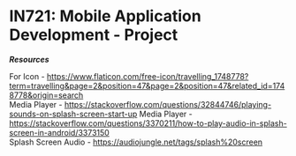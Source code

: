 # IN721: Mobile Application Development - Project

***Resources***<br/>


For Icon - https://www.flaticon.com/free-icon/travelling_1748778?term=travelling&page=2&position=47&page=2&position=47&related_id=1748778&origin=search <br/>
Media Player - https://stackoverflow.com/questions/32844746/playing-sounds-on-splash-screen-start-up
Media Player -https://stackoverflow.com/questions/3370211/how-to-play-audio-in-splash-screen-in-android/3373150 <br/>
Splash Screen Audio - https://audiojungle.net/tags/splash%20screen
